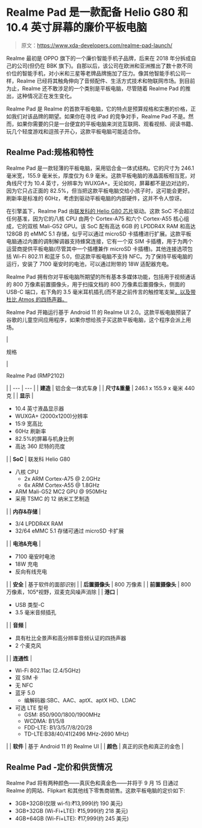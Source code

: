 # Realme Pad 是一款配备 Helio G80 和 10.4 英寸屏幕的廉价平板电脑

> 原文：<https://www.xda-developers.com/realme-pad-launch/>

Realme 最初是 OPPO 旗下的一个廉价智能手机子品牌，后来在 2018 年分拆成自己的公司(但仍在 BBK 旗下)。自那以后，该公司在欧洲和亚洲推出了数十款不同价位的智能手机，对小米和三星等老牌品牌施加了压力。像其他智能手机公司一样，Realme 已经将其触角伸向了音频配件、生活方式技术和物联网市场。到目前为止，Realme 还不敢涉足的一个类别是平板电脑，尽管随着 Realme Pad 的推出，这种情况正在发生变化。

Realme Pad 是 Realme 的首款平板电脑，它的特点是预算规格和实惠的价格，正如我们对该品牌的期望。如果你在寻找 iPad 的竞争对手，Realme Pad 不是。然而，如果你需要的只是一台便宜的平板电脑来浏览互联网、观看视频、阅读书籍、玩几个轻度游戏和逗孩子开心，这款平板电脑可能适合你。

## Realme Pad:规格和特性

Realme Pad 是一款轻薄的平板电脑，采用铝合金一体式结构。它的尺寸为 246.1 毫米宽，155.9 毫米长，厚度仅为 6.9 毫米。这款平板电脑的液晶面板相当宽，对角线尺寸为 10.4 英寸，分辨率为 WUXGA+。无论如何，屏幕都不是边对边的，因为它只占正面的 82.5%，但当把这款平板电脑交给小孩子时，这可能会更好。刷新率是标准的 60Hz，考虑到驱动平板电脑的内部硬件，这并不令人惊讶。

在引擎盖下，Realme Pad 由[联发科的 Helio G80 芯片](https://www.xda-developers.com/mediatek-helio-g80/)驱动。这款 SoC 不会超过任何基准，因为它的八核 CPU 由两个 Cortex-A75 和六个 Cortex-A55 核心组成，它的双核 Mali-G52 GPU。该 SoC 配有高达 6GB 的 LPDDR4X RAM 和高达 128GB 的 eMMC 5.1 存储，似乎可以通过 microSD 卡插槽进行扩展。这款平板电脑通过内置的调制解调器支持蜂窝连接，它有一个双 SIM 卡插槽，用于为两个运营商提供平板电脑(尽管其中一个插槽兼作 microSD 卡插槽)。其他连接选项包括 Wi-Fi 802.11 和蓝牙 5.0，但这款平板电脑不支持 NFC。为了保持平板电脑的运行，安装了 7100 毫安时的电池，可以通过附带的 18W 适配器充电。

Realme Pad 拥有你对平板电脑所期望的所有基本多媒体功能，包括用于视频通话的 800 万像素前置摄像头，用于扫描文档的 800 万像素后置摄像头，侧面的 USB-C 端口，右下角的 3.5 毫米耳机插孔(而不是之前传言的触控笔支架[，以及带杜比 Atmos 的四扬声器。](https://www.xda-developers.com/realme-pad-tablet-leaked-renders/)

Realme Pad 开箱运行基于 Android 11 的 Realme UI 2.0。这款平板电脑预装了谷歌的儿童空间应用程序，如果你想给孩子买这款平板电脑，这个程序会派上用场。

| 

规格

 | 

Realme Pad (RMP2102)

 |
| --- | --- |
| **建造** | 铝合金一体式车身 |
| **尺寸&重量** | 246.1 x 155.9 x 毫米 440 克 |
| **显示** | 

*   10.4 英寸液晶显示器
*   WUXGA+ (2000x1200)分辨率
*   15:9 宽高比
*   60Hz 刷新率
*   82.5%的屏幕与机身比例
*   高达 360 尼特的亮度

 |
| **SoC** | 联发科 Helio G80

*   八核 CPU
    *   2x ARM Cortex-A75 @ 2.0GHz
    *   6x ARM Cortex-A55 @ 1.8GHz
*   ARM Mali-G52 MC2 GPU @ 950MHz
*   采用 TSMC 的 12 纳米工艺制造

 |
| **内存&存储** | 

*   3/4 LPDDR4X RAM
*   32/64 eMMC 5.1 存储可通过 microSD 卡扩展

 |
| **电池&充电** | 

*   7100 毫安时电池
*   18W 充电
*   反向有线充电

 |
| **安全** | 基于软件的面部识别 |
| **后置摄像头** | 800 万像素 |
| **前置摄像头** | 800 万像素，105°视野，双麦克风噪声消除 |
| **港口** | 

*   USB 类型-C
*   3.5 毫米音频插孔

 |
| **音频** | 

*   具有杜比全景声和高分辨率音频认证的四扬声器
*   2 个麦克风

 |
| **连通性** | 

*   Wi-Fi 802.11ac (2.4/5GHz)
*   双 SIM 卡
*   无 NFC
*   蓝牙 5.0
    *   编解码器:SBC、AAC、aptX、aptX HD、LDAC
*   可选 LTE 型号
    *   GSM: 850/900/1800/1900MHz
    *   WCDMA: B1/5/8
    *   FDD-LTE: B1/3/5/7/8/20/28
    *   TD-LTE:B38/40/41(2496 MHz-2690 MHz)

 |
| **软件** | 基于 Android 11 的 Realme UI |
| **颜色** | 真正的灰色和真正的金色 |

## Realme Pad -定价和供货情况

Realme Pad 将有两种颜色——真灰色和真金色——并将于 9 月 15 日通过 Realme 的网站、Flipkart 和其他线下零售商销售。这款平板电脑的定价如下:

*   3GB+32GB(仅限 wi-fi):₹13,999(约 190 美元)
*   3GB+32GB (Wi-Fi+LTE): ₹15,999(约 218 美元)
*   4GB+64GB (Wi-Fi+LTE): ₹17,999(约 245 美元)